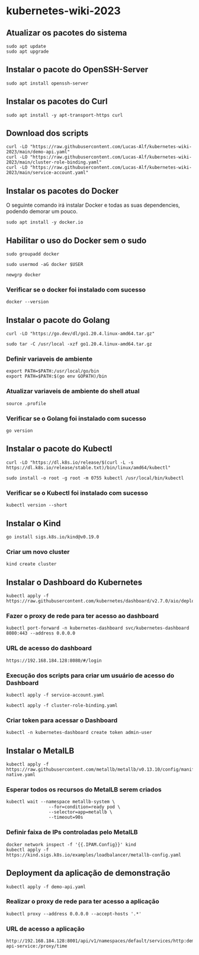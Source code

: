 # kubernetes-wiki-2023
## Atualizar os pacotes do sistema
```
sudo apt update
sudo apt upgrade
```

## Instalar o pacote do OpenSSH-Server
```
sudo apt install openssh-server
```

## Instalar os pacotes do Curl
```
sudo apt install -y apt-transport-https curl
```

## Download dos scripts
```
curl -LO "https://raw.githubusercontent.com/Lucas-Alf/kubernetes-wiki-2023/main/demo-api.yaml"
curl -LO "https://raw.githubusercontent.com/Lucas-Alf/kubernetes-wiki-2023/main/cluster-role-binding.yaml"
curl -LO "https://raw.githubusercontent.com/Lucas-Alf/kubernetes-wiki-2023/main/service-account.yaml"
```

## Instalar os pacotes do Docker
O seguinte comando irá instalar Docker e todas as suas dependencies, podendo demorar um pouco.
```
sudo apt install -y docker.io
```

## Habilitar o uso do Docker sem o sudo
```
sudo groupadd docker
```
```
sudo usermod -aG docker $USER
```
```
newgrp docker
```

### Verificar se o docker foi instalado com sucesso
```
docker --version
```

## Instalar o pacote do Golang
```
curl -LO "https://go.dev/dl/go1.20.4.linux-amd64.tar.gz"
```
```
sudo tar -C /usr/local -xzf go1.20.4.linux-amd64.tar.gz
```

### Definir variaveis de ambiente
```
export PATH=$PATH:/usr/local/go/bin
export PATH=$PATH:$(go env GOPATH)/bin
```

### Atualizar variaveis de ambiente do shell atual
```
source .profile
```

### Verificar se o Golang foi instalado com sucesso
```
go version
```

## Instalar o pacote do Kubectl
```
curl -LO "https://dl.k8s.io/release/$(curl -L -s https://dl.k8s.io/release/stable.txt)/bin/linux/amd64/kubectl"
```
```
sudo install -o root -g root -m 0755 kubectl /usr/local/bin/kubectl
```

### Verificar se o Kubectl foi instalado com sucesso
```
kubectl version --short
```

## Instalar o Kind
```
go install sigs.k8s.io/kind@v0.19.0
```

### Criar um novo cluster
```
kind create cluster
```

## Instalar o Dashboard do Kubernetes
```
kubectl apply -f https://raw.githubusercontent.com/kubernetes/dashboard/v2.7.0/aio/deploy/recommended.yaml
```

### Fazer o proxy de rede para ter acesso ao dashboard
```
kubectl port-forward -n kubernetes-dashboard svc/kubernetes-dashboard 8080:443 --address 0.0.0.0
```

### URL de acesso do dashboard
```
https://192.168.184.128:8080/#/login
```

### Execução dos scripts para criar um usuário de acesso do Dashboard
```
kubectl apply -f service-account.yaml
```
```
kubectl apply -f cluster-role-binding.yaml
```

### Criar token para acessar o Dashboard
```
kubectl -n kubernetes-dashboard create token admin-user
```

## Instalar o MetalLB
```
kubectl apply -f https://raw.githubusercontent.com/metallb/metallb/v0.13.10/config/manifests/metallb-native.yaml
```

### Esperar todos os recursos do MetalLB serem criados
```
kubectl wait --namespace metallb-system \
                --for=condition=ready pod \
                --selector=app=metallb \
                --timeout=90s
```

### Definir faixa de IPs controladas pelo MetalLB
```
docker network inspect -f '{{.IPAM.Config}}' kind
kubectl apply -f https://kind.sigs.k8s.io/examples/loadbalancer/metallb-config.yaml
```


## Deployment da aplicação de demonstração
```
kubectl apply -f demo-api.yaml
```

### Realizar o proxy de rede para ter acesso a aplicação
```
kubectl proxy --address 0.0.0.0 --accept-hosts '.*'
```

### URL de acesso a aplicação
```
http://192.168.184.128:8001/api/v1/namespaces/default/services/http:demo-api-service:/proxy/time
```
